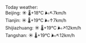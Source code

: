 Today weather:  
Beijing: ☀️   🌡️+18°C 🌬️↖7km/h  
Tianjin: ☀️   🌡️+19°C 🌬️↑7km/h  
Shijiazhuang: ☀️   🌡️+19°C 🌬️↗12km/h  
Tangshan: ☀️   🌡️+19°C 🌬️↖12km/h  
